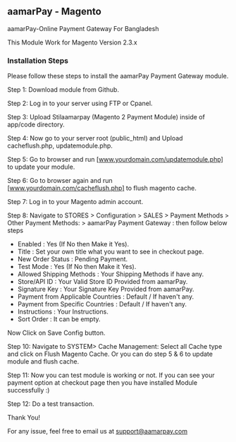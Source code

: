 ## aamarPay - Magento

aamarPay-Online Payment Gateway For Bangladesh

This Module Work for Magento Version 2.3.x

### Installation Steps

Please follow these steps to install the aamarPay Payment Gateway module.

Step 1: Download module from Github.

Step 2: Log in to your server using FTP or Cpanel.

Step 3: Upload Stilaamarpay (Magento 2 Payment Module) inside of app/code directory.

Step 4: Now go to your server root (public_html) and Upload cacheflush.php, updatemodule.php.

Step 5: Go to browser and run [www.yourdomain.com/updatemodule.php] to update your module.

Step 6: Go to browser again and run [www.yourdomain.com/cacheflush.php] to flush magento cache.

Step 7: Log in to your Magento admin account.

Step 8: Navigate to STORES > Configuration > SALES > Payment Methods > Other Payment Methods: > aamarPay Payment Gateway : then follow below steps

- Enabled : Yes (If No then Make it Yes).
- Title : Set your own title what you want to see in checkout page.
- New Order Status : Pending Payment.
- Test Mode : Yes (If No then Make it Yes).
- Allowed Shipping Methods : Your Shipping Methods if have any.
- Store/API ID : Your Valid Store ID Provided from aamarPay.
- Signature Key : Your Signature Key Provided from aamarPay.
- Payment from Applicable Countries : Default / If haven't any. 
- Payment from Specific Countries : Default / If haven't any. 
- Instructions : Your Instructions.
- Sort Order : It can be empty.

Now Click on Save Config button.

Step 10: Navigate to SYSTEM> Cache Management: Select all Cache type and click on Flush Magento Cache. Or you can do step 5 & 6 to update module and flush cache.

Step 11: Now you can test module is working or not. If you can see your payment option at checkout page then you have installed Module successfully :)

Step 12: Do a test transaction.

Thank You!

For any issue, feel free to email us at support@aamarpay.com
